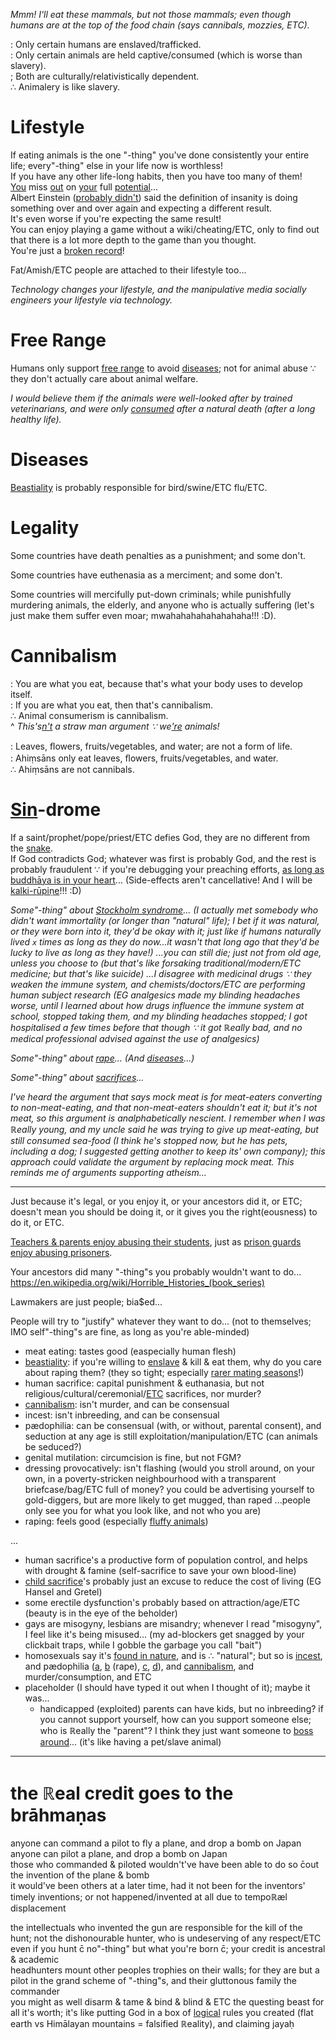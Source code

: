 *Mmm! I'll eat these mammals, but not those mammals; even though humans are at the top of the food chain (says cannibals, mozzies, ETC).*

: Only certain humans are enslaved/trafficked.
<br>: Only certain animals are held captive/consumed (which is worse than slavery).
<br>; Both are culturally/relativistically dependent.
<br>∴ Animalery is like slavery.

# Lifestyle
If eating animals is the one "-thing" you've done consistently your entire life; every"-thing" else in your life now is worthless!
<br>If you have any other life-long habits, then you have too many of them!
<br>[You](https://waitbutwhy.com/2015/12/the-tail-end.html) miss [out](https://waitbutwhy.com/2014/05/life-weeks.html) on [your](https://waitbutwhy.com/2016/10/100-blocks-day.html) full [potential](https://waitbutwhy.com/)...
<br>Albert Einstein ([probably didn't](http://www.news.hypercrit.net/2012/11/13/einstein-on-misattribution-i-probably-didnt-say-that/?utm_source=feedburner&utm_medium=feed&utm_campaign=Feed%3A+hypercrit%2FLcOF+(Becker%27s+Online+Journal))) said the definition of insanity is doing something over and over again and expecting a different result.
<br>It's even worse if you're expecting the same result!
<br>You can enjoy playing a game without a wiki/cheating/ETC, only to find out that there is a lot more depth to the game than you thought.
<br>You're just a [broken record](http://how-i-met-your-mother.wikia.com/wiki/Arrivederci,_Fiero#Music)!

Fat/Amish/ETC people are attached to their lifestyle too...

*Technology changes your lifestyle, and the manipulative media socially engineers your lifestyle via technology.*

# Free Range
Humans only support [free range](#free-range) to avoid [diseases](#diseases); not for animal abuse ∵ they don't actually care about animal welfare.

*I would believe them if the animals were well-looked after by trained veterinarians, and were only [consumed](https://en.wikipedia.org/wiki/Soylent_Green) after a natural death (after a long healthy life).*

# Diseases
[Beastiality](https://en.wikipedia.org/wiki/Zoophilia#Arguments_for_bestiality) is probably responsible for bird/swine/ETC flu/ETC.

# Legality
Some countries have death penalties as a punishment; and some don't.

Some countries have euthenasia as a merciment; and some don't.

Some countries will mercifully put-down criminals; while punishfully murdering animals, the elderly, and anyone who is actually suffering (let's just make them suffer even moar; mwahahahahahahahaha!!! :D).

# Cannibalism
: You are what you eat, because that's what your body uses to develop itself.
<br>: If you are what you eat, then that's cannibalism.
<br>∴ Animal consumerism is cannibalism.
<br>^ *This's[n't](https://en.wikipedia.org/wiki/Ship_of_Theseus) a straw man argument ∵ we['re](https://youtu.be/BhtgINeaJWg) animals!*

: Leaves, ﬂowers, fruits/vegetables, and water; are not a form of life.
<br>: Ahiṃsāns only eat leaves, ﬂowers, fruits/vegetables, and water.
<br>∴ Ahiṃsāns are not cannibals.

# [Sin](https://en.wikipedia.org/wiki/Thou_shalt_not_kill)-drome
If a saint/prophet/pope/priest/ETC defies God, they are no different from the [snake](https://youtu.be/0E00Zuayv9Q).
<br>If God contradicts God; whatever was first is probably God, and the rest is probably fraudulent ∵ if you're debugging your preaching efforts, [as long as buddhāya is in your heart](https://youtu.be/4ClFErO2jGI?t=27s)... (Side-effects aren't cancellative! And I will be [kalki-rūpiṇe](https://www.vedabase.com/en/sb/10/40/22)!!! :D)


*Some"-thing" about [Stockholm syndrome](https://youtu.be/C25qzDhGLx8)... (I actually met somebody who didn't want immortality (or longer than "natural" life); I bet if it was natural, or they were born into it, they'd be okay with it; just like if humans naturally lived `x` times as long as they do now...it wasn't that long ago that they'd be lucky to live as long as they have!) ...you can still die; just not from old age, unless you choose to (but that's like forsaking traditional/modern/ETC medicine; but that's like suicide) ...I disagree with medicinal drugs ∵ they weaken the immune system, and chemists/doctors/ETC are performing human subject research (EG analgesics made my blinding headaches worse, until I learned about how drugs influence the immune system at school, stopped taking them, and my blinding headaches stopped; I got hospitalised a few times before that though ∵ it got ℝeally bad, and no medical professional advised against the use of analgesics)*

*Some"-thing" about [rape](https://youtu.be/o9ncQadOvAM)... (And [diseases](#diseases)...)*

*Some"-thing" about [sacrifices](https://github.com/Shyam-Has-Your-Anomaly-Mitigated/Shyamscript/blob/master/long-term.md)...*

*I've heard the argument that says mock meat is for meat-eaters converting to non-meat-eating, and that non-meat-eaters shouldn't eat it; but it's not meat, so this argument is analphabetically nescient. I remember when I was ℝeally young, and my uncle said he was trying to give up meat-eating, but still consumed sea-food (I think he's stopped now, but he has pets, including a dog; I suggested getting another to keep its' own company); this approach could validate the argument by replacing mock meat. This reminds me of arguments supporting atheism...*

---

Just because it's legal, or you enjoy it, or your ancestors did it, or ETC; doesn't mean you should be doing it, or it gives you the right(eousness) to do it, or ETC.

[Teachers & parents enjoy abusing their students](https://en.wikipedia.org/wiki/Corporal_punishment), just as [prison guards enjoy abusing prisoners](https://en.wikipedia.org/wiki/Stanford_prison_experiment).

Your ancestors did many "-thing"s you probably wouldn't want to do...
<br>https://en.wikipedia.org/wiki/Horrible_Histories_(book_series)

Lawmakers are just people; bia$ed...

People will try to "justify" whatever they want to do... (not to themselves; IMO self"-thing"s are fine, as long as you're able-minded)
* meat eating: tastes good (easpecially human flesh)
* [beastiality](https://en.wikipedia.org/wiki/Zoophilia#Arguments_for_bestiality): if you're willing to [enslave](https://en.wikipedia.org/wiki/Domestication) & kill & eat them, why do you care about raping them? (they so tight; especially [rarer mating seasons](https://en.wikipedia.org/wiki/Giant_panda)!)
* human sacrifice: capital punishment & euthanasia, but not religious/cultural/ceremonial/[ETC](https://en.wikipedia.org/wiki/Human_sacrifice#Ritual_murder) sacrifices, nor murder?
* [cannibalism](https://en.wikipedia.org/wiki/Human_cannibalism#Reasons): isn't murder, and can be consensual
* incest: isn't inbreeding, and can be consensual
* pædophilia: can be consensual (with, or without, parental consent), and seduction at any age is still exploitation/manipulation/ETC (can animals be seduced?)
* genital mutilation: circumcision is fine, but not FGM?
* dressing provocatively: isn't flashing (would you stroll around, on your own, in a poverty-stricken neighbourhood with a transparent briefcase/bag/ETC full of money? you could be advertising yourself to gold-diggers, but are more likely to get mugged, than raped ...people only see you for what you look like, and not who you are)
* raping: feels good (especially [fluffy animals](https://en.wikipedia.org/wiki/Gerbilling))

...

* human sacrifice's a productive form of population control, and helps with drought & famine (self-sacrifice to save your own blood-line)
* [child sacrifice](https://en.wikipedia.org/wiki/Child_sacrifice)'s probably just an excuse to reduce the cost of living (EG Hansel and Gretel)
* some erectile dysfunction's probably based on attraction/age/ETC (beauty is in the eye of the beholder)
* gays are misogyny, lesbians are misandry; whenever I read "misogyny", I feel like it's being misused... (my ad-blockers get snagged by your clickbait traps, while I gobble the garbage you call "bait")
* homosexuals say it's [found in nature](https://en.wikipedia.org/wiki/Homosexual_behavior_in_animals), and is ∴ "natural"; but so is [incest](https://en.wikipedia.org/wiki/Incest#Animals), and pædophilia ([a](https://www.quora.com/Does-pedophilia-exist-in-animals), [b](https://www.quora.com/Do-any-animals-exhibit-paedophile-behaviour-or-other-paraphilia) (rape), [c](https://www.quora.com/Do-animals-have-pedophiles), [d](https://www.thestudentroom.co.uk/showthread.php?t=1640214)), and [cannibalism](https://en.wikipedia.org/wiki/Cannibalism), and murder/consumption, and ETC
* placeholder (I should have typed it out when I thought of it); maybe it was...
  * handicapped (exploited) parents can have kids, but no inbreeding? if you cannot support yourself, how can you support someone else; who is ℝeally the "parent"? I think they just want someone to [boss around](https://en.wikipedia.org/wiki/Stanford_prison_experiment)... (it's like having a pet/slave animal)

<hr>

# the ℝeal credit goes to the brāhmaṇas

anyone can command a pilot to fly a plane, and drop a bomb on Japan
<br>anyone can pilot a plane, and drop a bomb on Japan
<br>those who commanded & piloted wouldn't've have been able to do so c̄out the invention of the plane & bomb
<br>it would've been others at a later time, had it not been for the inventors' timely inventions; or not happened/invented at all due to tempoℝæl displacement

the intellectuals who invented the gun are responsible for the kill of the hunt; not the dishonourable hunter, who is undeserving of any respect/ETC
<br>even if you hunt c̄ no"-thing" but what you're born c̄; your credit is ancestral & academic
<br>headhunters mount other peoples trophies on their walls; for they are but a pilot in the grand scheme of "-thing"s, and their gluttonous family the commander
<br>you might as well disarm & tame & bind & blind & ETC the questing beast for all it's worth; it's like putting God in a box of [logical](https://en.wikipedia.org/wiki/Prolog) rules you created (flat earth vs Himālayan mountains = falsified ℝeality), and claiming jayaḥ
